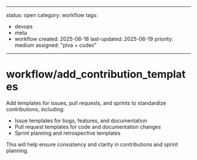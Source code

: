 ---
status: open
category: workflow
tags:
  - devops
  - meta
  - workflow
created: 2025-06-18
last-updated: 2025-06-19
priority: medium
assigned: "plva + codex"
------------------------

# workflow/add_contribution_templates

Add templates for issues, pull requests, and sprints to standardize contributions, including:
- Issue templates for bugs, features, and documentation
- Pull request templates for code and documentation changes
- Sprint planning and retrospective templates

This will help ensure consistency and clarity in contributions and sprint planning. 